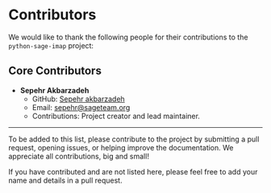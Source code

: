 # Contributors

We would like to thank the following people for their contributions to the `python-sage-imap` project:

## Core Contributors

- **Sepehr Akbarzadeh**
  - GitHub: [Sepehr akbarzadeh](https://github.com/sepehr-akbarzadeh)
  - Email: sepehr@sageteam.org
  - Contributions: Project creator and lead maintainer.

---

To be added to this list, please contribute to the project by submitting a pull request, opening issues, or helping improve the documentation. We appreciate all contributions, big and small!

If you have contributed and are not listed here, please feel free to add your name and details in a pull request.
